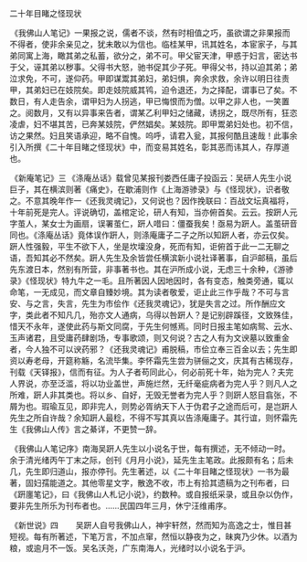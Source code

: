 二十年目睹之怪现状

  

  

 《我佛山人笔记》一果报之说，儒者不谈，然有时相值之巧，虽欲谓之非果报而不得者，使非余亲见之，犹未敢以为信也。临桂某甲，讯其姓名，本宦家子，与其弟同寓上海，瞰其弟之私蓄，欲分之，弟不可。甲父宦天津，甲惑于妇言，密达书于父，诬其弟以秽事。父得书大怒，驰书促其少子死。甲得父书，持以迫其弟；弟泣求免，不可，遂仰药。甲即谋鬻其弟妇，弟妇惧，奔余求救，余许以明日往责甲，其弟妇已在妓院矣。即走妓院威其鸨，迫令退还，为之择配，谓事已了矣。不数日，有人走告余，谓甲妇为人拐逃，甲已悔恨而为僧。以甲之非人也，一笑置之。阅数月，又有以异事来告者，谓某乙利甲妇之储藏，诱拐之，既尽所有，狂恣凌虐，妇不堪其苦，已奔某妓院，俨然娼矣。某妓院。即甲鬻弟妇处也。初不信，访之果然。妇且笑语承迎，略不自愧。呜呼，请君入瓮，其报何酷且速哉！此事余引入所撰《二十年目睹之怪现状》中，而变易其姓名，彰其恶而讳其人，存厚道也。

 《新庵笔记》三 《涤庵丛话》载曾见某报刊娄西任庸子投函云：吴研人先生小说巨子，其在横滨则著《痛史》，在歇浦则作《上海游骖录》与《怪现状》，识者敬之。不意其晚年作一《还我灵魂记》，又何说也？因作挽联曰：百战文坛真福将，十年前死是完人。评说确切，盖棺定论，研人有知，当亦俯首矣。云云。按趼人元字茧人，某女士为画扇，误署茧仁，趼人唶曰：僵蚕我矣！亟易为趼人。盖茧研音同也。《涤庵丛话》竟体误作趼人，则涤庵庸子二子之所以知趼人者，亦云仅矣。趼人性强毅，平生不欲下人，坐是坎壈没身，死而有知，讵俯首于此一二无聊之语，吾知其必不然矣。趼人先生及余皆尝任横滨新小说社译著事，自沪邮稿，虽后先东渡日本，然别有所营，非事著书也。其在沪所成小说，无虑三十余种，《游骖录》《怪现状》特九牛之一毛。且所著因人因地因时，各有变态，触类旁通，辄以命笔，一无成见，而文章自臻妙境。其为读者敬爱，讵止此三作乎哉？不可与言安、与之言，失言，先生为市侩作《还我灵魂记》，犹是失言之过。所作酬应文字，类此者不知凡几，殆亦文人通病，乌得以咎趼人？是记别辟蹊径，文致殊佳，惜天不永年，遂使此药与斯文同腐，于先生何憾焉。同时日报主笔如病鸳、云水、玉声诸君，且受庸药肆剧场，专事歌颂，则又何说？古之人有为文谀墓以致重金者，今人独不可以谀药邪？《还我灵魂记》甫脱稿，市侩立奉三百金以去；先生即资以寿老母，开筵称觞，名流毕集。李怀霜先生尝为骈俪之文，庆其有古稀现存，刊载《天铎报》，信而有征。为人子者苟同此心，何必前死十年，始为完人？夫完人界说，亦至泛滥，将以功业盖世，声施烂然，无纤毫疵病者为完人乎？则凡人之所难，趼人非其类也。将以乡、自好，无毁无誉者为完人乎？则趼人怒目翕张，不屑为也。瑕瑜互见，即非完人，则势必胥纳天下人于伪君子之途而后可，是岂趼人先生之所自许哉？余知趼人最稔，不得不写其真以告涤庵庸子。其行谊，则怀霜先生《我佛山人传》言之綦详，不更赞一辞。

 《我佛山人笔记序》南海吴趼人先生以小说名于世，每有撰述，无不倾动一时。余于清光绪丙午丁末之际，创刊《月月小说》，延先生主笔政。此报颇有名；后未几，先生即归道山，报亦停刊。先生著述，以《二十年目睹之怪现状》一书为最著，固妇孺能道之。其他零星文字，散逸不收，市上有拾其遗稿为之刊布者，曰《趼廛笔记》，曰《我佛山人札记小说》，约数种。或自报纸采录，或且杂以伪作，要非先生所乐为刊布者也。……民国四年三月，休宁汪维甫序。

 《新世说》四 　　吴趼人自号我佛山人，神宇轩然，然而知为高逸之士，惟目甚短视。每有所著述，下笔万言，不加点窜，然恒以静夜为之，昧爽乃少休。以酒为粮，或逾月不一饭。 吴名沃尧，广东南海人，光绪时以小说名于沪。